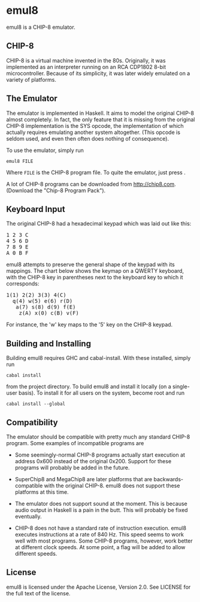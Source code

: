 emul8
=====

emul8 is a CHIP-8 emulator.


CHIP-8
------

CHIP-8 is a virtual machine invented in the 80s. Originally, it was implemented
as an interpreter running on an RCA CDP1802 8-bit microcontroller. Because of
its simplicity, it was later widely emulated on a variety of platforms.


The Emulator
------------

The emulator is implemented in Haskell. It aims to model the original CHIP-8
almost completely. In fact, the only feature that it is missing from the
original CHIP-8 implementation is the SYS opcode, the implementation of which
actually requires emulating another system altogether. (This opcode is seldom
used, and even then often does nothing of consequence).

To use the emulator, simply run

    emul8 FILE

Where `FILE` is the CHIP-8 program file. To quite the emulator, just press
<ESC>.

A lot of CHIP-8 programs can be downloaded from <http://chip8.com>. (Download
the "Chip-8 Program Pack").


Keyboard Input
--------------

The original CHIP-8 had a hexadecimal keypad which was laid out like this:

<pre>
1 2 3 C
4 5 6 D
7 8 9 E
A 0 B F
</pre>

emul8 attempts to preserve the general shape of the keypad with its
mappings. The chart below shows the keymap on a QWERTY keyboard, with the CHIP-8
key in parentheses next to the keyboard key to which it corresponds:

<pre>
1(1) 2(2) 3(3) 4(C)
  q(4) w(5) e(6) r(D)
   a(7) s(8) d(9) f(E)
    z(A) x(0) c(B) v(F)
</pre>

For instance, the 'w' key maps to the '5' key on the CHIP-8 keypad.


Building and Installing
-----------------------

Building emul8 requires GHC and cabal-install. With these installed, simply run

    cabal install

from the project directory. To build emul8 and install it locally (on a
single-user basis). To install it for all users on the system, become root and
run

    cabal install --global


Compatibility
-------------

The emulator should be compatible with pretty much any standard CHIP-8
program. Some examples of incompatible programs are

- Some seemingly-normal CHIP-8 programs actually start execution at address
  0x600 instead of the original 0x200. Support for these programs will probably
  be added in the future.

- SuperChip8 and MegaChip8 are later platforms that are backwards-compatible
  with the original CHIP-8. emul8 does not support these platforms at this time.

- The emulator does not support sound at the moment. This is because audio
  output in Haskell is a pain in the butt. This will probably be fixed
  eventually.

- CHIP-8 does not have a standard rate of instruction execution. emul8 executes
  instructions at a rate of 840 Hz. This speed seems to work well with most
  programs. Some CHIP-8 programs, however, work better at different clock
  speeds. At some point, a flag will be added to allow different speeds.


License
-------

emul8 is licensed under the Apache License, Version 2.0. See LICENSE for the
full text of the license.
